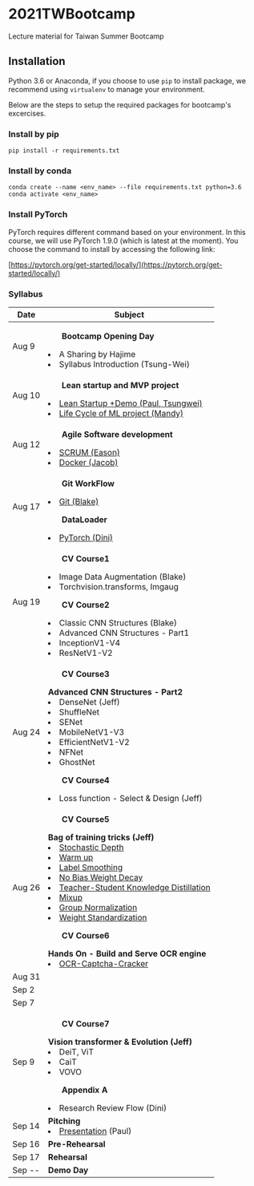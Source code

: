 # 2021TWBootcamp
Lecture material for Taiwan Summer Bootcamp

## Installation

Python 3.6 or Anaconda, if you choose to use `pip` to install package, we
recommend using `virtualenv` to manage your environment.

Below are the steps to setup the required packages for bootcamp's excercises.
### Install by pip

```
pip install -r requirements.txt
```

### Install by conda

```
conda create --name <env_name> --file requirements.txt python=3.6
conda activate <env_name>
```

### Install PyTorch

PyTorch requires different command based on your environment. In this course,
we will use PyTorch 1.9.0 (which is latest at the moment). You choose the
command to install by accessing the following link:

[https://pytorch.org/get-started/locally/](https://pytorch.org/get-started/locally/)

### Syllabus

| Date | Subject |
|--- | --- |
| Aug 9 | <ul>**Bootcamp Opening Day**</ul><li>A Sharing by Hajime</li><li>Syllabus Introduction (Tsung-Wei)</li> |
Aug 10 | <ul>**Lean startup and MVP project**</ul><li>[Lean Startup +Demo (Paul, Tsungwei)](https://docs.google.com/presentation/d/14F5uPuYLyg7nbRnaMQ9mMOhM4BGn7WrBKc6QcYpLLg8/edit#slide=id.p)</li><li>[Life Cycle of ML project (Mandy)](https://drive.google.com/file/d/1pB7r4WxQ9Sv-bD_3PLIfRE2nOU89RETY/view)</li>|
Aug 12 | <ul>**Agile Software development**</ul><li>[SCRUM (Eason)](https://docs.google.com/presentation/d/1bel15Ry8VrTbA0xS4YwdqcfJ-QQdlgXneZclPRLCeYg/edit#slide=id.p)</li><li>[Docker (Jacob)](https://paper.dropbox.com/doc/Docker-Introduction--BQjxe4eENplEA8xAs94va0o0Ag-LXOERMhBt5xB5tpaitfcG)</li> |
Aug 17 | <ul>**Git WorkFlow**</ul><li>[Git (Blake)](https://paper.dropbox.com/doc/Git-Workflow--BQj1vAF5QRamdmLkICWblaIcAg-yWEd7HKOJNJL6owP4LEdQ)</li><ul>**DataLoader**</ul><li>[PyTorch (Dini)](https://docs.google.com/presentation/d/1fp2YiflwrAPpbagSCT66CGZCMvW5KmsBPoksCl1_qr4/edit)</li>|
Aug 19 | <ul>**CV Course1**</ul><li>Image Data Augmentation (Blake)</li><li>Torchvision.transforms, Imgaug </li><ul>**CV Course2**</ul><li>Classic CNN Structures (Blake)</li><li>Advanced CNN Structures - Part1</li><li>InceptionV1-V4</li><li>ResNetV1-V2</li>|
Aug 24 | <ul>**CV Course3**</ul>**Advanced CNN Structures - Part2**<li>DenseNet  (Jeff)</li><li>ShuffleNet</li><li>SENet</li><li>MobileNetV1-V3</li><li>EfficientNetV1-V2</li><li>NFNet</li><li>GhostNet</li><ul>**CV Course4**</ul><li>Loss function - Select & Design (Jeff)</li> |
Aug 26 |<ul>**CV Course5**</ul>**Bag of training tricks (Jeff)**<li>[Stochastic Depth](https://arxiv.org/abs/1603.09382)<li>[Warm up](https://arxiv.org/abs/1512.03385)</li><li>[Label Smoothing](https://arxiv.org/abs/1906.02629)</li><li>[No Bias Weight Decay](https://arxiv.org/abs/1807.11205)</li><li>[Teacher-Student Knowledge Distillation](https://arxiv.org/abs/1503.02531)</li><li>[Mixup](https://arxiv.org/abs/1710.09412)</li><li>[Group Normalization](https://arxiv.org/abs/1803.08494)</li><li>[Weight Standardization](https://arxiv.org/abs/1903.10520)</li><ul>**CV Course6**</ul>**Hands On - Build and Serve OCR engine**<li>[OCR-Captcha-Cracker](https://github.com/jeff52415/OCR-Captcha-Cracker)</li>| 
Aug 31 |  |
Sep 2 |  |
Sep 7 |  |
Sep 9 | <ul>**CV Course7**</ul>**Vision transformer & Evolution (Jeff)**<li>DeiT, ViT </li><li>CaiT</li><li>VOVO</li><ul>**Appendix A**</ul><li>Research Review Flow (Dini)</li>|
Sep 14 | **Pitching**<li>[Presentation](https://docs.google.com/presentation/d/1gfDYN5-RllJ33KLRo_GM8wRylgQ5dlHfMeFq02RKXEU/edit?usp=sharing) (Paul)</li>|
Sep 16 | **Pre-Rehearsal** |
Sep 17 | **Rehearsal** |
Sep -- | **Demo Day** |
